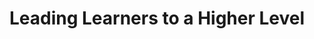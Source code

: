 ---
title: "Leading Learners to a Higher Level"
author:

start_date: 2006-04-26
end_date: 2006-04-29

image_path: 
event_url: 

# venue:
location: Adams Mark Hotel
address: 1550 Court Place
city: Denver
state: CO
zipcode: 80202
phone: 
website: 

# offers:
price1: $245.00
price2: $245.00
registration: 
---